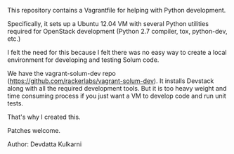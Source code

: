 This repository contains a Vagrantfile for helping with Python development.

Specifically, it sets up a Ubuntu 12.04 VM with several Python utilities
required for OpenStack development (Python 2.7 compiler, tox, python-dev, etc.)

I felt the need for this because I felt there was no easy way to create a local
environment for developing and testing Solum code.

We have the vagrant-solum-dev repo (https://github.com/rackerlabs/vagrant-solum-dev).
It installs Devstack  along with all the required development tools.
But it is too heavy weight and time consuming process if you just want a VM to develop code and run unit tests.

That's why I created this.

Patches welcome.

Author: Devdatta Kulkarni


